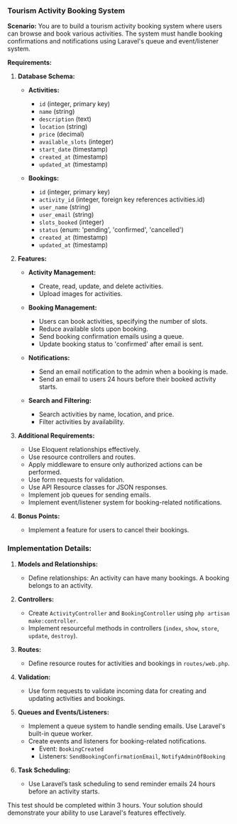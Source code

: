 ### Tourism Activity Booking System

**Scenario:**
You are to build a tourism activity booking system where users can browse and book various activities. The system must handle booking confirmations and notifications using Laravel's queue and event/listener system.

**Requirements:**

1. **Database Schema:**

   - **Activities:**
     - `id` (integer, primary key)
     - `name` (string)
     - `description` (text)
     - `location` (string)
     - `price` (decimal)
     - `available_slots` (integer)
     - `start_date` (timestamp)
     - `created_at` (timestamp)
     - `updated_at` (timestamp)
   
   - **Bookings:**
     - `id` (integer, primary key)
     - `activity_id` (integer, foreign key references activities.id)
     - `user_name` (string)
     - `user_email` (string)
     - `slots_booked` (integer)
     - `status` (enum: 'pending', 'confirmed', 'cancelled')
     - `created_at` (timestamp)
     - `updated_at` (timestamp)

2. **Features:**

   - **Activity Management:**
     - Create, read, update, and delete activities.
     - Upload images for activities.
   
   - **Booking Management:**
     - Users can book activities, specifying the number of slots.
     - Reduce available slots upon booking.
     - Send booking confirmation emails using a queue.
     - Update booking status to 'confirmed' after email is sent.
   
   - **Notifications:**
     - Send an email notification to the admin when a booking is made.
     - Send an email to users 24 hours before their booked activity starts.
   
   - **Search and Filtering:**
     - Search activities by name, location, and price.
     - Filter activities by availability.

3. **Additional Requirements:**

   - Use Eloquent relationships effectively.
   - Use resource controllers and routes.
   - Apply middleware to ensure only authorized actions can be performed.
   - Use form requests for validation.
   - Use API Resource classes for JSON responses.
   - Implement job queues for sending emails.
   - Implement event/listener system for booking-related notifications.

4. **Bonus Points:**

   - Implement a feature for users to cancel their bookings.

### Implementation Details:

1. **Models and Relationships:**
   - Define relationships: An activity can have many bookings. A booking belongs to an activity.

2. **Controllers:**
   - Create `ActivityController` and `BookingController` using `php artisan make:controller`.
   - Implement resourceful methods in controllers (`index`, `show`, `store`, `update`, `destroy`).

3. **Routes:**
   - Define resource routes for activities and bookings in `routes/web.php`.

4. **Validation:**
   - Use form requests to validate incoming data for creating and updating activities and bookings.

5. **Queues and Events/Listeners:**
   - Implement a queue system to handle sending emails. Use Laravel's built-in queue worker.
   - Create events and listeners for booking-related notifications.
     - Event: `BookingCreated`
     - Listeners: `SendBookingConfirmationEmail`, `NotifyAdminOfBooking`

6. **Task Scheduling:**
   - Use Laravel’s task scheduling to send reminder emails 24 hours before an activity starts.

This test should be completed within 3 hours. Your solution should demonstrate your ability to use Laravel's features effectively. 
